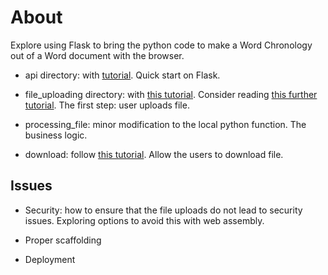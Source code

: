# About

Explore using Flask to bring the python code to make a Word Chronology out of a Word document with the browser.

- api directory: with [tutorial](https://programminghistorian.org/en/lessons/creating-apis-with-python-and-flask).  Quick start on Flask.

- file_uploading directory: with [this tutorial](https://www.geeksforgeeks.org/how-to-upload-file-in-python-flask/).  Consider reading [this further tutorial](https://blog.miguelgrinberg.com/post/handling-file-uploads-with-flask).  The first step: user uploads file.

- processing_file: minor modification to the local python function.  The business logic.

- download: follow [this tutorial](https://www.geeksforgeeks.org/uploading-and-downloading-files-in-flask/).  Allow the users to download file.

## Issues

- Security: how to ensure that the file uploads do not lead to security issues.  Exploring options to avoid this with web assembly. 

- Proper scaffolding

- Deployment
